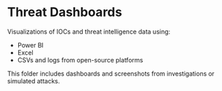 # Threat Dashboards

Visualizations of IOCs and threat intelligence data using:
- Power BI
- Excel
- CSVs and logs from open-source platforms

This folder includes dashboards and screenshots from investigations or simulated attacks.
